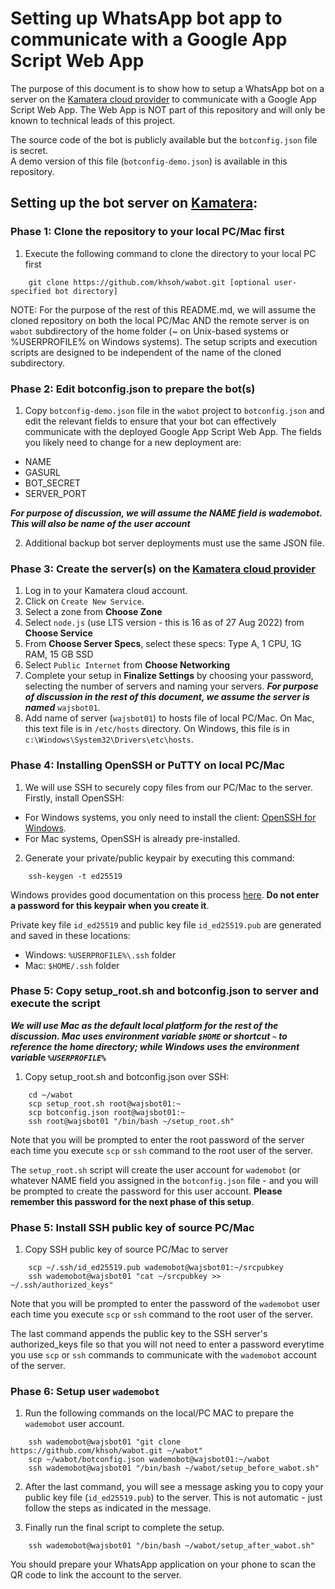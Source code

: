# Setting up WhatsApp bot app to communicate with a Google App Script Web App

The purpose of this document is to show how to setup a WhatsApp bot on a server on the 
[Kamatera cloud provider](https://www.kamatera.com) to communicate with a Google App Script Web App.  The Web App 
is NOT part of this repository and will only be known to technical leads of this project.

The source code of the bot is publicly available but the `botconfig.json` file is secret.  
A demo version of this file (`botconfig-demo.json`) is available in this repository.

## Setting up the bot server on [Kamatera](https://www.kamatera.com):

### Phase 1: Clone the repository to your local PC/Mac first
1. Execute the following command to clone the directory to your local PC first
```
    git clone https://github.com/khsoh/wabot.git [optional user-specified bot directory]
```

NOTE: For the purpose of the rest of this README.md, we will assume the cloned repository 
on both the local PC/Mac AND the remote server is on `wabot` subdirectory of the home 
folder (~ on Unix-based systems or %USERPROFILE% on Windows systems).  The setup scripts
and execution scripts are designed to be independent of the name of the cloned subdirectory.

### Phase 2: Edit botconfig.json to prepare the bot(s)
1. Copy `botconfig-demo.json` file in the `wabot` project to `botconfig.json` and edit the 
relevant fields to ensure that your bot can effectively communicate with the deployed Google 
App Script Web App.  The fields you likely need to change for a new deployment are:
  - NAME
  - GASURL
  - BOT_SECRET
  - SERVER_PORT

***For purpose of discussion, we will assume the NAME field is wademobot.  This will also be
name of the user account***

2. Additional backup bot server deployments must use the same JSON file.

### Phase 3: Create the server(s) on the [Kamatera cloud provider](https://www.kamatera.com)
1. Log in to your Kamatera cloud account.
2. Click on `Create New Service`.
3. Select a zone from **Choose Zone**
4. Select `node.js` (use LTS version - this is 16 as of 27 Aug 2022) from **Choose Service**
5. From **Choose Server Specs**, select these specs: Type A, 1 CPU, 1G RAM, 15 GB SSD
6. Select `Public Internet` from **Choose Networking**
7. Complete your setup in **Finalize Settings** by choosing your password, selecting
the number of servers and naming your servers.  ***For purpose of discussion in the rest of 
this document, we assume the server is named*** `wajsbot01`.
8. Add name of server (`wajsbot01`) to hosts file of local PC/Mac.  On Mac, this text file
is in `/etc/hosts` directory.  On Windows, this file is in `c:\Windows\System32\Drivers\etc\hosts`.

### Phase 4: Installing OpenSSH or PuTTY on local PC/Mac

1. We will use SSH to securely copy files from our PC/Mac to the server.  Firstly, install OpenSSH:

- For Windows systems, you only need to install the client: [OpenSSH for Windows](https://learn.microsoft.com/en-us/windows-server/administration/openssh/openssh_install_firstuse?tabs=gui#install-openssh-for-windows).  
- For Mac systems, OpenSSH is already pre-installed.

2. Generate your private/public keypair by executing this command:
```
    ssh-keygen -t ed25519
```

Windows provides good documentation on this process [here](https://learn.microsoft.com/en-us/windows-server/administration/openssh/openssh_keymanagement#user-key-generation).  **Do not enter a password for this keypair when you create it**.

Private key file `id_ed25519` and public key file `id_ed25519.pub` are generated and saved in these locations:

- Windows: `%USERPROFILE%\.ssh` folder
- Mac: `$HOME/.ssh` folder


### Phase 5: Copy setup_root.sh and botconfig.json to server and execute the script


***We will use Mac as the default local platform for the rest of the discussion.  Mac
uses environment variable `$HOME` or shortcut `~` to reference the home directory; 
while Windows uses the environment variable `%USERPROFILE%`***

1. Copy setup_root.sh and botconfig.json over SSH:
```
    cd ~/wabot
    scp setup_root.sh root@wajsbot01:~
    scp botconfig.json root@wajsbot01:~
    ssh root@wajsbot01 "/bin/bash ~/setup_root.sh"
```

Note that you will be prompted to enter the root password of the server each time you execute
`scp` or `ssh` command to the root user of the server.

The `setup_root.sh` script will create the user account for `wademobot` (or whatever NAME
field you assigned in the `botconfig.json` file - and you will be prompted to create the 
password for this user account.  **Please remember this password for the next phase of 
this setup**.


### Phase 5: Install SSH public key of source PC/Mac
1. Copy SSH public key of source PC/Mac to server
```
    scp ~/.ssh/id_ed25519.pub wademobot@wajsbot01:~/srcpubkey
    ssh wademobot@wajsbot01 "cat ~/srcpubkey >> ~/.ssh/authorized_keys"
```

Note that you will be prompted to enter the password of the `wademobot` user each time you execute
`scp` or `ssh` command to the root user of the server.

The last command appends the public key to the SSH server's authorized_keys file so that you 
will not need to enter a password everytime you use `scp` or `ssh` commands to communicate with the
`wademobot` account of the server.


### Phase 6: Setup user `wademobot`
1. Run the following commands on the local/PC MAC to prepare the `wademobot` user account.
```
    ssh wademobot@wajsbot01 "git clone https://github.com/khsoh/wabot.git ~/wabot"
    scp ~/wabot/botconfig.json wademobot@wajsbot01:~/wabot
    ssh wademobot@wajsbot01 "/bin/bash ~/wabot/setup_before_wabot.sh"
```

2. After the last command, you will see a message asking you to copy your public key file
(`id_ed25519.pub`) to the server.  This is not automatic - just follow the steps as 
indicated in the message.


3. Finally run the final script to complete the setup.
```
    ssh wademobot@wajsbot01 "/bin/bash ~/wabot/setup_after_wabot.sh"
```

You should prepare your WhatsApp application on your phone to scan the QR code to link the 
account to the server.

